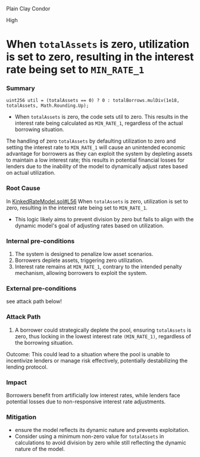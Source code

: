 Plain Clay Condor

High

# When `totalAssets` is zero, utilization is set to zero, resulting in the interest rate being set to `MIN_RATE_1`

### Summary

```solidity
uint256 util = (totalAssets == 0) ? 0 : totalBorrows.mulDiv(1e18, totalAssets, Math.Rounding.Up);
```
- When `totalAssets` is zero, the code sets util to zero. This results in the interest rate being calculated as `MIN_RATE_1`, regardless of the actual borrowing situation.


The handling of zero `totalAssets` by defaulting utilization to zero and setting the interest rate to `MIN_RATE_1` will cause an unintended economic advantage for borrowers as they can exploit the system by depleting assets to maintain a low interest rate; 
this results in potential financial losses for lenders due to the inability of the model to dynamically adjust rates based on actual utilization.

### Root Cause

In [KinkedRateModel.sol#L56](https://github.com/sherlock-audit/2024-08-sentiment-v2/blob/0b472f4bffdb2c7432a5d21f1636139cc01561a5/protocol-v2/src/irm/KinkedRateModel.sol#L56)
When `totalAssets` is zero, utilization is set to zero, resulting in the interest rate being set to `MIN_RATE_1`.

- This logic likely aims to prevent division by zero but fails to align with the dynamic model's goal of adjusting rates based on utilization.

### Internal pre-conditions

1. The system is designed to penalize low asset scenarios.
2. Borrowers deplete assets, triggering zero utilization.
3. Interest rate remains at `MIN_RATE_1`, contrary to the intended penalty mechanism, allowing borrowers to exploit the system.

### External pre-conditions

see attack path below!

### Attack Path

1. A borrower could strategically deplete the pool, ensuring `totalAssets` is zero, thus locking in the lowest interest rate `(MIN_RATE_1)`, regardless of the borrowing situation.

Outcome: This could lead to a situation where the pool is unable to incentivize lenders or manage risk effectively, potentially destabilizing the lending protocol.

### Impact

Borrowers benefit from artificially low interest rates, while lenders face potential losses due to non-responsive interest rate adjustments.


### Mitigation

- ensure the model reflects its dynamic nature and prevents exploitation.
- Consider using a minimum non-zero value for `totalAssets` in calculations to avoid division by zero while still reflecting the dynamic nature of the model.